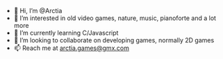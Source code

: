 - 👋 Hi, I’m @Arctia
- 👀 I’m interested in old video games, nature, music, pianoforte and a lot more
- 🌱 I’m currently learning C/Javascript
- 💞️ I’m looking to collaborate on developing games, normally 2D games
- 📫 Reach me at arctia.games@gmx.com
